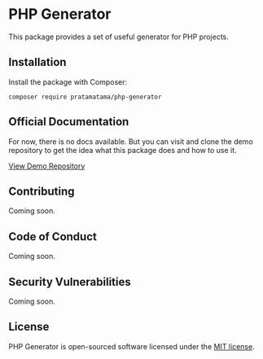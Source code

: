 # PHP Generator

This package provides a set of useful generator for PHP projects.

## Installation

Install the package with Composer: 

    composer require pratamatama/php-generator

## Official Documentation

For now, there is no docs available. But you can visit and clone the demo repository to get the idea what this package does and how to use it.

[View Demo Repository](https://github.com/pratamatama/custom-report)

## Contributing

Coming soon.

## Code of Conduct

Coming soon.

## Security Vulnerabilities

Coming soon.

## License

PHP Generator is open-sourced software licensed under the [MIT license](LICENSE.md).
